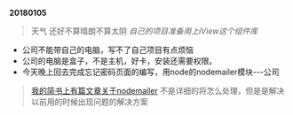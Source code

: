 **20180105**
> 天气 还好不算晴朗不算太阴
*自己的项目准备用上iView这个组件库*
- 公司不能带自己的电脑，写不了自己项目有点烦恼
- 公司的电脑是盒子，不是主机，好卡，安装还需要权限。
- 今天晚上回去完成忘记密码页面的编写，用node的nodemailer模块---公司
> [我的简书上有篇文章关于nodemailer](https://www.jianshu.com/p/217c3ca4c3e8)
> 不是详细的将怎么处理，但是是解决以前用的时候出现问题的解决方案
